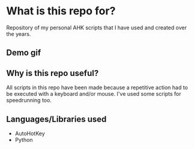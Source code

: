 # What is this repo for?

Repository of my personal AHK scripts that I have used and created over the years.

## Demo gif



## Why is this repo useful?

All scripts in this repo have been made because a repetitive action had to be executed with a keyboard and/or mouse. I've used some scripts for speedrunning too. 

## Languages/Libraries used

- AutoHotKey
- Python
